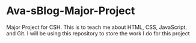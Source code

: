 # Ava-sBlog-Major-Project
Major Project for CSH.
This is to teach me about HTML, CSS, JavaScript. and Git.
I will be using this repository to store the work I do for this project
